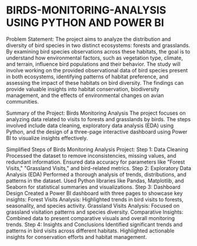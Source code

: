 # BIRDS-MONITORING-ANALYSIS USING PYTHON AND POWER BI

Problem Statement:
The project aims to analyze the distribution and diversity of bird species in two distinct ecosystems: forests and grasslands. By examining bird species observations across these habitats, the goal is to understand how environmental factors, such as vegetation type, climate, and terrain, influence bird populations and their behavior. The study will involve working on the provided observational data of bird species present in both ecosystems, identifying patterns of habitat preference, and assessing the impact of these habitats on bird diversity. The findings can provide valuable insights into habitat conservation, biodiversity management, and the effects of environmental changes on avian communities.

Summary of the Project: Birds Monitoring Analysis
The project focuses on analyzing data related to visits to forests and grasslands by birds. The steps involved include data cleaning, exploratory data analysis (EDA) using Python, and the design of a three-page interactive dashboard using Power BI to visualize insights effectively.

Simplified Steps of Birds Monitoring Analysis Project:
Step 1: Data Cleaning
          Processed the dataset to remove inconsistencies, missing values, and redundant information.
          Ensured data accuracy for parameters like "Forest Visits," "Grassland Visits," and bird-related metrics.
Step 2: Exploratory Data Analysis (EDA)
          Performed a thorough analysis of trends, distributions, and patterns in the dataset.
          Used Python libraries like Pandas, Matplotlib, and Seaborn for statistical summaries and visualizations.
Step 3: Dashboard Design
          Created a Power BI dashboard with three pages to showcase key insights:
          Forest Visits Analysis: Highlighted trends in bird visits to forests, seasonality, and species activity.
          Grassland Visits Analysis: Focused on grassland visitation patterns and species diversity.
          Comparative Insights: Combined data to present comparative visuals and overall monitoring trends.
Step 4: Insights and Conclusions
          Identified significant trends and patterns in bird visits across different habitats.
          Highlighted actionable insights for conservation efforts and habitat management.
